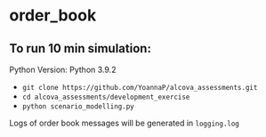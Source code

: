# order_book

## To run 10 min simulation:
Python Version: Python 3.9.2
- `git clone https://github.com/YoannaP/alcova_assessments.git`
- `cd alcova_assessments/development_exercise`
- `python scenario_modelling.py`


Logs of order book messages will be generated in `logging.log`
